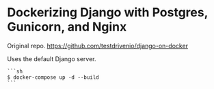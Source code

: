 # Dockerizing Django with Postgres, Gunicorn, and Nginx

Original repo. https://github.com/testdrivenio/django-on-docker

Uses the default Django server.

    ```sh
    $ docker-compose up -d --build
    ```


